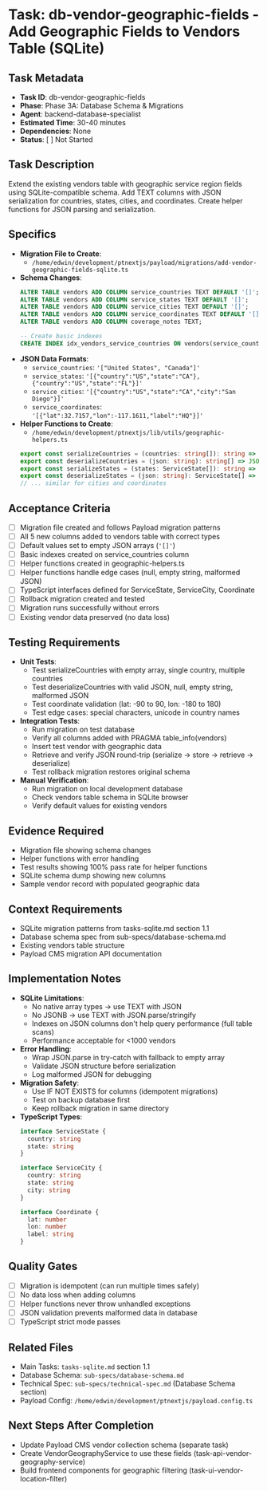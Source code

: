 # Task: db-vendor-geographic-fields - Add Geographic Fields to Vendors Table (SQLite)

## Task Metadata
- **Task ID**: db-vendor-geographic-fields
- **Phase**: Phase 3A: Database Schema & Migrations
- **Agent**: backend-database-specialist
- **Estimated Time**: 30-40 minutes
- **Dependencies**: None
- **Status**: [ ] Not Started

## Task Description
Extend the existing vendors table with geographic service region fields using SQLite-compatible schema. Add TEXT columns with JSON serialization for countries, states, cities, and coordinates. Create helper functions for JSON parsing and serialization.

## Specifics
- **Migration File to Create**:
  - `/home/edwin/development/ptnextjs/payload/migrations/add-vendor-geographic-fields-sqlite.ts`
- **Schema Changes**:
  ```sql
  ALTER TABLE vendors ADD COLUMN service_countries TEXT DEFAULT '[]';
  ALTER TABLE vendors ADD COLUMN service_states TEXT DEFAULT '[]';
  ALTER TABLE vendors ADD COLUMN service_cities TEXT DEFAULT '[]';
  ALTER TABLE vendors ADD COLUMN service_coordinates TEXT DEFAULT '[]';
  ALTER TABLE vendors ADD COLUMN coverage_notes TEXT;
  
  -- Create basic indexes
  CREATE INDEX idx_vendors_service_countries ON vendors(service_countries);
  ```
- **JSON Data Formats**:
  - `service_countries`: `'["United States", "Canada"]'`
  - `service_states`: `'[{"country":"US","state":"CA"},{"country":"US","state":"FL"}]'`
  - `service_cities`: `'[{"country":"US","state":"CA","city":"San Diego"}]'`
  - `service_coordinates`: `'[{"lat":32.7157,"lon":-117.1611,"label":"HQ"}]'`
- **Helper Functions to Create**:
  - `/home/edwin/development/ptnextjs/lib/utils/geographic-helpers.ts`
  ```typescript
  export const serializeCountries = (countries: string[]): string => JSON.stringify(countries)
  export const deserializeCountries = (json: string): string[] => JSON.parse(json || '[]')
  export const serializeStates = (states: ServiceState[]): string => JSON.stringify(states)
  export const deserializeStates = (json: string): ServiceState[] => JSON.parse(json || '[]')
  // ... similar for cities and coordinates
  ```

## Acceptance Criteria
- [ ] Migration file created and follows Payload migration patterns
- [ ] All 5 new columns added to vendors table with correct types
- [ ] Default values set to empty JSON arrays (`'[]'`)
- [ ] Basic indexes created on service_countries column
- [ ] Helper functions created in geographic-helpers.ts
- [ ] Helper functions handle edge cases (null, empty string, malformed JSON)
- [ ] TypeScript interfaces defined for ServiceState, ServiceCity, Coordinate
- [ ] Rollback migration created and tested
- [ ] Migration runs successfully without errors
- [ ] Existing vendor data preserved (no data loss)

## Testing Requirements
- **Unit Tests**:
  - Test serializeCountries with empty array, single country, multiple countries
  - Test deserializeCountries with valid JSON, null, empty string, malformed JSON
  - Test coordinate validation (lat: -90 to 90, lon: -180 to 180)
  - Test edge cases: special characters, unicode in country names
- **Integration Tests**:
  - Run migration on test database
  - Verify all columns added with PRAGMA table_info(vendors)
  - Insert test vendor with geographic data
  - Retrieve and verify JSON round-trip (serialize → store → retrieve → deserialize)
  - Test rollback migration restores original schema
- **Manual Verification**:
  - Run migration on local development database
  - Check vendors table schema in SQLite browser
  - Verify default values for existing vendors

## Evidence Required
- Migration file showing schema changes
- Helper functions with error handling
- Test results showing 100% pass rate for helper functions
- SQLite schema dump showing new columns
- Sample vendor record with populated geographic data

## Context Requirements
- SQLite migration patterns from tasks-sqlite.md section 1.1
- Database schema spec from sub-specs/database-schema.md
- Existing vendors table structure
- Payload CMS migration API documentation

## Implementation Notes
- **SQLite Limitations**:
  - No native array types → use TEXT with JSON
  - No JSONB → use TEXT with JSON.parse/stringify
  - Indexes on JSON columns don't help query performance (full table scans)
  - Performance acceptable for <1000 vendors
- **Error Handling**:
  - Wrap JSON.parse in try-catch with fallback to empty array
  - Validate JSON structure before serialization
  - Log malformed JSON for debugging
- **Migration Safety**:
  - Use IF NOT EXISTS for columns (idempotent migrations)
  - Test on backup database first
  - Keep rollback migration in same directory
- **TypeScript Types**:
  ```typescript
  interface ServiceState {
    country: string
    state: string
  }
  
  interface ServiceCity {
    country: string
    state: string
    city: string
  }
  
  interface Coordinate {
    lat: number
    lon: number
    label: string
  }
  ```

## Quality Gates
- [ ] Migration is idempotent (can run multiple times safely)
- [ ] No data loss when adding columns
- [ ] Helper functions never throw unhandled exceptions
- [ ] JSON validation prevents malformed data in database
- [ ] TypeScript strict mode passes

## Related Files
- Main Tasks: `tasks-sqlite.md` section 1.1
- Database Schema: `sub-specs/database-schema.md`
- Technical Spec: `sub-specs/technical-spec.md` (Database Schema section)
- Payload Config: `/home/edwin/development/ptnextjs/payload.config.ts`

## Next Steps After Completion
- Update Payload CMS vendor collection schema (separate task)
- Create VendorGeographyService to use these fields (task-api-vendor-geography-service)
- Build frontend components for geographic filtering (task-ui-vendor-location-filter)
